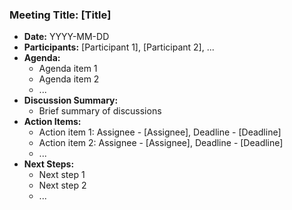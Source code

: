 ### Meeting Title: [Title]

- **Date:** YYYY-MM-DD
- **Participants:** [Participant 1], [Participant 2], ...
- **Agenda:**
  - Agenda item 1
  - Agenda item 2
  - ...
- **Discussion Summary:**
  - Brief summary of discussions
- **Action Items:**
  - Action item 1: Assignee - [Assignee], Deadline - [Deadline]
  - Action item 2: Assignee - [Assignee], Deadline - [Deadline]
  - ...
- **Next Steps:**
  - Next step 1
  - Next step 2
  - ...

